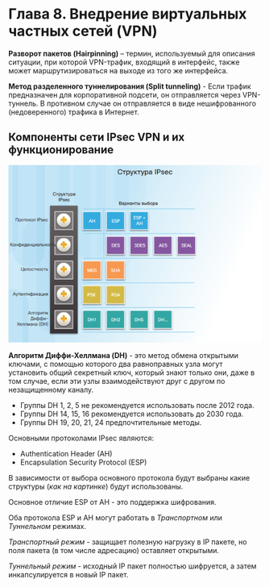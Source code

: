 # Глава 8. Внедрение виртуальных частных сетей (VPN)

**Разворот пакетов (Hairpinning)** – термин, используемый для описания ситуации, при которой VPN-трафик, входящий в интерфейс, также может маршрутизироваться на выходе из того же интерфейса.

**Метод разделенного туннелирования (Split tunneling)** - Если трафик предназначен для корпоративной подсети, он отправляется через VPN-туннель. В противном случае он отправляется в виде нешифрованного (недоверенного) трафика в Интернет.

## Компоненты сети IPsec VPN и их функционирование

![](img/IPSec_structure.png)

**Алгоритм Диффи-Хеллмана (DH)** - это метод обмена открытыми ключами, с помощью которого два равноправных узла могут установить общий секретный ключ, который знают только они, даже в том случае, если эти узлы взаимодействуют друг с другом по незащищенному каналу. 
- Группы DH 1, 2, 5 не рекомендуется использовать после 2012 года.
- Группы DH 14, 15, 16 рекомендуется использовать до 2030 года.
- Группы DH 19, 20, 21, 24 предпочтительные методы.

Основными протоколами IPsec являются:
- Authentication Header (AH)
- Encapsulation Security Protocol (ESP)

В зависимости от выбора основного протокола будут выбраны какие структуры (_как на картинке_) будут использованы.

Основное отличие ESP от AH - это поддержка шифрования.

Оба протокола ESP и AH могут работать в *Транспортном* или *Туннельном* режимах. 

*Транспортный режим* - защищает полезную нагрузку в IP пакете, но поля пакета (в том числе адресацию) оставляет открытыми. 

*Туннельный режим* - исходный IP пакет полностью шифруется, а затем инкапсулируется в новый IP пакет.